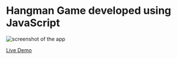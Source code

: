# Hangman Game developed using JavaScript
 
![screenshot of the app](https://raw.githubusercontent.com/praveenorugantitech/praveenorugantitech-javascript/master/0_Projects/praveenorugantitech-hangman-game/screenshot.PNG "Hangman Game")


[Live Demo](https://praveenorugantitech.github.io/praveenorugantitech-javascript/0_Projects/praveenorugantitech-hangman-game/Demo)


